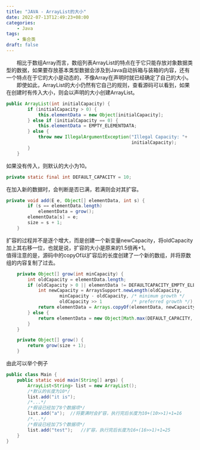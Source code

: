 ```yaml
---
title: "JAVA - ArrayList的大小"
date: 2022-07-13T12:49:23+08:00
categories:
    - Java
tags:
    - 集合类
draft: false
---
```


&emsp;&emsp;相比于数组Array而言，数组列表ArrayList的特点在于它只能存放对象数据类型的数据，如果要存放基本类型数据会涉及到Java自动拆箱与装箱的内容，还有一个特点在于它的大小是动态的，不像Array在声明时就已经确定了自己的大小。\
&emsp;&emsp;即使如此，ArrayList的大小仍然有它自己的规则，查看源码可以看到，如果在创建时有传入大小，则会以声明的大小创建ArrayList。
```java
public ArrayList(int initialCapacity) {
        if (initialCapacity > 0) {
            this.elementData = new Object[initialCapacity];
        } else if (initialCapacity == 0) {
            this.elementData = EMPTY_ELEMENTDATA;
        } else {
            throw new IllegalArgumentException("Illegal Capacity: "+
                                               initialCapacity);
        }
    }
```
如果没有传入，则默认的大小为10。
```java
private static final int DEFAULT_CAPACITY = 10;
```
在加入新的数据时，会判断是否已满，若满则会对其扩容。
```java
private void add(E e, Object[] elementData, int s) {
        if (s == elementData.length)
            elementData = grow();
        elementData[s] = e;
        size = s + 1;
    }
```
扩容的过程并不是逐个增大，而是创建一个新变量newCapacity，将oldCapacity加上其右移一位，也就是说，扩容的大小是原来的1.5倍再+1。\
值得注意的是，源码中的copyOf以扩容后的长度创建了一个新的数组，并将原数组的内容复制了过去。
```java
    private Object[] grow(int minCapacity) {
        int oldCapacity = elementData.length;
        if (oldCapacity > 0 || elementData != DEFAULTCAPACITY_EMPTY_ELEMENTDATA) {
            int newCapacity = ArraysSupport.newLength(oldCapacity,
                    minCapacity - oldCapacity, /* minimum growth */
                    oldCapacity >> 1           /* preferred growth */);
            return elementData = Arrays.copyOf(elementData, newCapacity);
        } else {
            return elementData = new Object[Math.max(DEFAULT_CAPACITY, minCapacity)];
        }
    }

    private Object[] grow() {
        return grow(size + 1);
    }
```
由此可以举个例子
```java
public class Main {
    public static void main(String[] args) {
        ArrayList<String> list = new ArrayList();
        /*默认的长度为10*/
        list.add("it is");
        /*...*/
        /*假设已经加了8个数据项*/
        list.add("a");  //将要满时会扩容，执行完后长度为10+(10>>1)+1=16
        /*...*/
        /*假设已经加了5个数据项*/
        list.add("test");   //扩容，执行完后长度为16+(16>>1)+1=25
    }
}
```